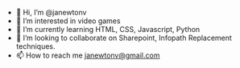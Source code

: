 - 👋 Hi, I’m @janewtonv
- 👀 I’m interested in video games
- 🌱 I’m currently learning HTML, CSS, Javascript, Python
- 💞️ I’m looking to collaborate on Sharepoint, Infopath Replacement techniques. 
- 📫 How to reach me janewtonv@gmail.com

<!---
janewtonv/janewtonv is a ✨ special ✨ repository because its `README.md` (this file) appears on your GitHub profile.
You can click the Preview link to take a look at your changes.
--->
